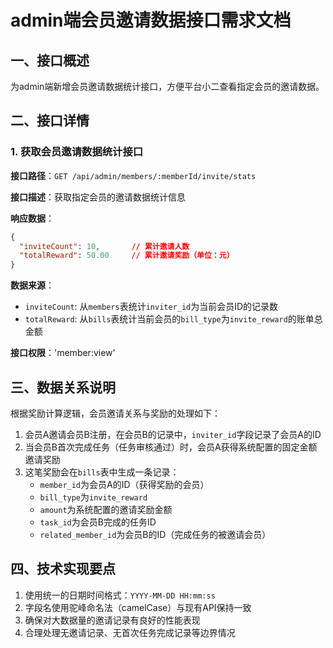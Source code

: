 <!--
 * @Author: diaochan
 * @Date: 2025-03-25 10:38:44
 * @LastEditors: diaochan
 * @LastEditTime: 2025-03-26 11:43:14
 * @Description: 
-->
# admin端会员邀请数据接口需求文档

## 一、接口概述

为admin端新增会员邀请数据统计接口，方便平台小二查看指定会员的邀请数据。

## 二、接口详情

### 1. 获取会员邀请数据统计接口

**接口路径**：`GET /api/admin/members/:memberId/invite/stats`

**接口描述**：获取指定会员的邀请数据统计信息

**响应数据**：
```json
{
  "inviteCount": 10,       // 累计邀请人数
  "totalReward": 50.00     // 累计邀请奖励（单位：元）
}
```

**数据来源**：
- `inviteCount`: 从`members`表统计`inviter_id`为当前会员ID的记录数
- `totalReward`: 从`bills`表统计当前会员的`bill_type`为`invite_reward`的账单总金额

**接口权限**：'member:view'

## 三、数据关系说明

根据奖励计算逻辑，会员邀请关系与奖励的处理如下：

1. 会员A邀请会员B注册，在会员B的记录中，`inviter_id`字段记录了会员A的ID
2. 当会员B首次完成任务（任务审核通过）时，会员A获得系统配置的固定金额邀请奖励
3. 这笔奖励会在`bills`表中生成一条记录：
   - `member_id`为会员A的ID（获得奖励的会员）
   - `bill_type`为`invite_reward`
   - `amount`为系统配置的邀请奖励金额
   - `task_id`为会员B完成的任务ID
   - `related_member_id`为会员B的ID（完成任务的被邀请会员）

## 四、技术实现要点

1. 使用统一的日期时间格式：`YYYY-MM-DD HH:mm:ss`
2. 字段名使用驼峰命名法（camelCase）与现有API保持一致
3. 确保对大数据量的邀请记录有良好的性能表现
4. 合理处理无邀请记录、无首次任务完成记录等边界情况 